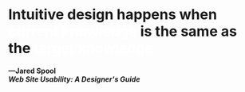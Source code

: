 

<div class="blockquote-wrapper">
  <div class="blockquote">
    <h1>
     Intuitive design happens when <span style="color:#ffffff">current knowledge</span> is the same as the <span style="color:#ffffff">target knowledge.</span>
     </h1>
    <h4>&mdash;Jared Spool<br><em>Web Site Usability: A Designer's Guide</em></h4>
  </div>
</div>




